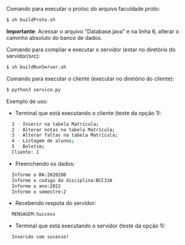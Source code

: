 Comando para executar o protoc do arquivo faculdade.proto:
```bash
$ sh buildProto.sh
```

__Importante__: Acessar o arquivo "Database.java" e na linha 6, alterar o caminho absoluto do banco de dados.

Comando para compilar e executar o servidor (estar no diretório do servidor/src):
```bash
$ sh buildRunServer.sh
```

Comando para executar o cliente (executar no diretório do cliente):
```bash
$ python3 servico.py
```

Exemplo de uso:

  * Terminal que está executando o cliente (teste da opção 1):
  ```bash
    1 - Inserir na tabela Matrícula;
    2 - Alterar notas na tabela Matrícula;
    3 - Alterar faltas na tabela Matrícula;
    4 - Listagem de alunos;
    5 - Boletim;
    Cliente: 1
  ```

  * Preenchendo os dados:

  ```bash
    Informe o RA:2020200
    Informe o codigo da disciplina:BCC33A
    Informe o ano:2022
    Informe o semestre:2
  ```

  * Recebendo respota do servidor:

  ```bash
    MENSAGEM:Success
  ```

  * Terminal que está executando o servidor (teste da opção 1):
  ```bash
    Inserido com sucesso!
  ```
